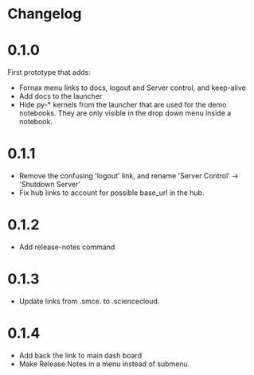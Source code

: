 # Changelog

# 0.1.0

First prototype that adds:

- Fornax menu links to docs, logout and Server control, and keep-alive
- Add docs to the launcher
- Hide py-\* kernels from the launcher that are used for the demo notebooks. They are
  only visible in the drop down menu inside a notebook.

# 0.1.1

- Remove the confusing 'logout' link, and rename 'Server Control' -> 'Shutdown Server'
- Fix hub links to account for possible base_url in the hub.

# 0.1.2

- Add release-notes command

# 0.1.3

- Update links from .smce. to .sciencecloud.

# 0.1.4

- Add back the link to main dash board
- Make Release Notes in a menu instead of submenu.

<!-- <START NEW CHANGELOG ENTRY> -->

<!-- <END NEW CHANGELOG ENTRY> -->
